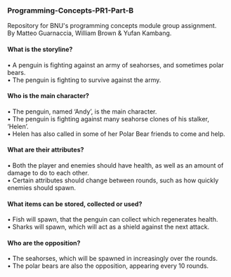 ### Programming-Concepts-PR1-Part-B
Repository for BNU's programming concepts module group assignment.  
By Matteo Guarnaccia, William Brown & Yufan Kambang.

#### What is the storyline?
•	A penguin is fighting against an army of seahorses, and sometimes polar bears.  
•	The penguin is fighting to survive against the army.

#### Who is the main character?
•	The penguin, named ‘Andy’, is the main character.  
•	The penguin is fighting against many seahorse clones of his stalker, ‘Helen’.  
• Helen has also called in some of her Polar Bear friends to come and help.

#### What are their attributes?
• Both the player and enemies should have health, as well as an amount of damage to do to each other.  
• Certain attributes should change between rounds, such as how quickly enemies should spawn.

#### What items can be stored, collected or used?
•	Fish will spawn, that the penguin can collect which regenerates health.  
•	Sharks will spawn, which will act as a shield against the next attack.

#### Who are the opposition?
•	The seahorses, which will be spawned in increasingly over the rounds.  
• The polar bears are also the opposition, appearing every 10 rounds.
